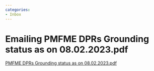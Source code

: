 ```yaml
---
categories:
- Inbox
---
```

# Emailing PMFME DPRs Grounding status as on 08.02.2023.pdf

[PMFME DPRs Grounding status as on 08.02.2023.pdf](../files/9bc2552d-c34f-49d6-8c83-93fab34df832.pdf)